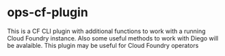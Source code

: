 # ops-cf-plugin
This is a CF CLI plugin with additional functions to work with a running Cloud Foundry instance. Also some useful methods to work with Diego will be avalaible. This plugin may be useful for Cloud Foundry operators 
